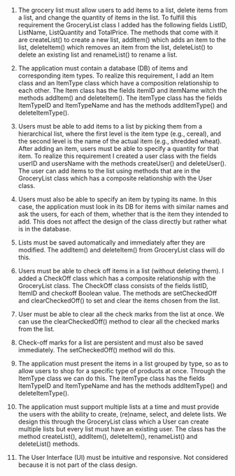 
1.	The grocery list must allow users to add items to a list, delete items from a list, and change the quantity of items in the list.  To fulfill this requirement the GroceryList class I added has the following fields ListID, ListName, ListQuantity and TotalPrice. The methods that come with it are createList() to create a new list, addItem() which adds an item to the list, deleteItem() which removes an item from the list, deleteList() to delete an existing list and renameList() to rename a list.

2.	The application must contain a database (DB) of items and corresponding item types. To realize this requirement, I add an Item class and an ItemType class which have a composition relationship to each other. The Item class has the fields itemID and itemName witch the methods addItem() and deleteItem(). The itemType class has the fields ItemTypeID and ItemTypeName and has the methods addItemType() and deleteItemType(). 

3.	Users must be able to add items to a list by picking them from a hierarchical list, where the first level is the item type (e.g., cereal), and the second level is the name of the actual item (e.g., shredded wheat). After adding an item, users must be able to specify a quantity for that item. To realize this requirement I created a user class with the fields userID and usersName with the methods createUser() and deleteUser(). The user can add items to the list using methods that are in the GroceryList class which has a composite relationship with the User class.

4.	Users must also be able to specify an item by typing its name. In this case, the application must look in its DB for items with similar names and ask the users, for each of them, whether that is the item they intended to add.  This does not affect the design of the class directly but rather what is in the database. 

5.	Lists must be saved automatically and immediately after they are modified. The addItem() and deleteItem() from GroceryList class will do this.

6.	Users must be able to check off items in a list (without deleting them). I added a CheckOff class which has a composite relationship with the GroceryList class.  The CheckOff class consists of the fields listID, ItemID and checkoff Boolean value. The methods are setCheckedOff and clearCheckedOff() to set and clear the items chosen from the list.

7.	User must be able to clear all the check marks from the list at once. We can use the clearCheckedOff() method to clear all the checked marks from the list.

8.	Check-off marks for a list are persistent and must also be saved immediately. The setCheckedOff() method will do this.

9.	The application must present the items in a list grouped by type, so as to allow users to shop for a specific type of products at once.  Through the ItemType class we can do this. The itemType class has the fields ItemTypeID and ItemTypeName and has the methods addItemType() and deleteItemType(). 

10.	The application must support multiple lists at a time and must provide the users with the ability to create, (re)name, select, and delete lists.  We design this through the GroceryList class which a User can create multiple lists but every list must have an existing user. The class has the method createList(), addItem(), deleteItem(), renameList() and deleteList() methods.

11.	The User Interface (UI) must be intuitive and responsive. Not considered because it is not part of the class design.


